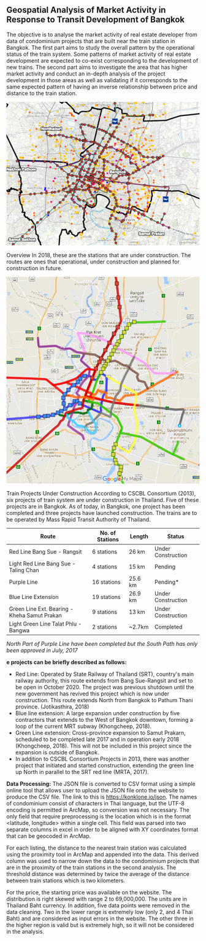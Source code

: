 ## Geospatial Analysis of Market Activity in Response to Transit Development of Bangkok

The objective is to analyse the market activity of real estate developer from data of condominium projects that are built near the train station in Bangkok. The first part aims to study the overall pattern by the operational status of the train system. Some patterns of market activity of real estate development are expected to co-exist corresponding to the development of new trains. The second part aims to investigate the area that has higher market activity and conduct an in-depth analysis of the project development in those areas as well as validating if it corresponds to the same expected pattern of having an inverse relationship between price and distance to the train station.

<p>
<img src="geospatial-analysis-of-market-activity-in-response-to-transit-development-of-bangkok/bangkok-overall-spatial-analysis.png"/>
</p>


Overview
In 2018, these are the stations that are under construction. The routes are ones that operational, under construction and planned for construction in future.

<p>
<img src="geospatial-analysis-of-market-activity-in-response-to-transit-development-of-bangkok/transit-under-construction.png"/>
</p>

Train Projects Under Construction
According to CSCBL Consortium (2013), six projects of train system are under construction in Thailand. Five of these projects are in Bangkok. As of today, in Bangkok, one project has been completed and three projects have launched construction. The trains are to be operated by Mass Rapid Transit Authority of Thailand.

|    **Route**    |    **No. of Stations**    |    **Length**    |    **Status**    |
|---|---|---|---|
|    Red Line Bang Sue - Rangsit    |    6 stations    |    26 km    |    Under Construction    |
|    Light Red Line Bang Sue - Taling Chan    |    4 stations    |    15 km    |    Pending    |
|    Purple Line    |    16 stations    |    25.6 km    |    Pending*    |
|    Blue Line Extension    |    19 stations    |    26.9 km    |    Under Construction    |
|    Green Line Ext. Bearing - Kheha Samut Prakan    |    9 stations    |    13 km    |    Under Construction    |
|    Light Green Line Talat Phlu - Bangwa    |    2 stations    |    ~2.7km    |    Completed    |

*North Part of Purple Line have been completed but the South Path has only been approved in July, 2017*

**e projects can be briefly described as follows:**
*	Red Line: Operated by State Railway of Thailand (SRT), country's main railway authority, this route extends from Bang Sue-Rangsit and set to be open in October 2020. The project was previous shutdown until the new government has revived this project which is now under construction. This route extends North from Bangkok to Pathum Thani province. (Jotikasthira, 2018)
*	Blue line extension: A large expansion under construction by five contractors that extends to the West of Bangkok downtown, forming a loop of the current MRT subway (Khongcheep, 2018). 
*	Green Line extension: Cross-province expansion to Samut Prakarn, scheduled to be completed late 2017 and in operation early 2018 (Khongcheep, 2018). This will not be included in this project since the expansion is outside of Bangkok.
*	In addition to CSCBL Consortium Projects in 2013, there was another project that initiated and started construction, extending the green line up North in parallel to the SRT red line (MRTA, 2017).

**Data Processing:** The JSON file is converted to CSV format using a simple online tool that allows user to upload the JSON file onto the website to produce the CSV file. The link to this is https://konklone.io/json.
The names of condominium consist of characters in Thai language, but the UTF-8 encoding is permitted in ArcMap, so conversion was not necessary. The only field that require preprocessing is the location which is in the format <latitude, longitude> within a single cell. This field was parsed into two separate columns in excel in order to be aligned with XY coordinates format that can be geocoded in ArcMap.

For each listing, the distance to the nearest train station was calculated using the proximity tool in ArcMap and appended into the data. This derived column was used to narrow down the data to the condominium projects that are in the proximity of the train stations in the second analysis. The threshold distance was determined by twice the average of the distance between train stations which is two kilometers.

For the price, the starting price was available on the website. The distribution is right skewed with range 2 to 69,000,000. The units are in Thailand Baht currency. In addition, five data points were removed in the data cleaning. Two in the lower range is extremely low (only 2, and 4 Thai Baht) and are considered as input errors in the website. The other three in the higher region is valid but is extremely high, so it will not be considered in the analysis. 
